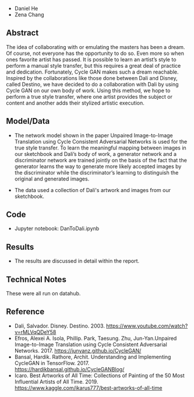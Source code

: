 - Daniel He
- Zena Chang

## Abstract

The idea of collaborating with or emulating the masters has been a dream. Of course, not everyone has the opportunity to do so. Even more so when ones favorite artist has passed. It is possible to learn an artist’s style to perform a manual style transfer, but this requires a great deal of practice and dedication. Fortunately, Cycle GAN makes such a dream reachable. Inspired by the collaborations like those done between Dali and Disney, called Destino, we have decided to do a collaboration with Dali by using Cycle GAN on our own body of work. Using this method, we hope to perform a true style transfer, where one artist provides the subject or content and another adds their stylized artistic execution.

## Model/Data

- The network model shown in the paper Unpaired Image-to-Image Translation using Cycle Consistent Adversarial Networks is used for the true style transfer. To learn the meaningful mapping between images in our sketchbook and Dali’s body of work, a generator network and a discriminator network are trained jointly on the basis of the fact that the generator learns the way to generate more likely accepted images by the discriminator while the discriminator’s learning to distinguish the original and generated images.

- The data used a collection of Dali's artwork and images from our sketchbook.

## Code

- Jupyter notebook: DanToDali.ipynb

## Results

- The results are discussed in detail within the report.

## Technical Notes

These were all run on datahub.

## Reference

- Dali, Salvador. Disney. Destino. 2003. https://www.youtube.com/watch?v=rMLVqQDeY58
- Efros, Alexei A. Isola, Phillip. Park, Taesung. Zhu, Jun-Yan.Unpaired Image-to-Image Translation using Cycle Consistent Adversarial Networks. 2017. https://junyanz.github.io/CycleGAN/
- Bansal, Hardik. Rathore, Archit. Understanding and Implementing CycleGAN in TensorFlow. 2017. https://hardikbansal.github.io/CycleGANBlog/
- Icaro. Best Artworks of All Time: Collections of Painting of the 50 Most Influential Artists of All Time. 2019. https://www.kaggle.com/ikarus777/best-artworks-of-all-time
